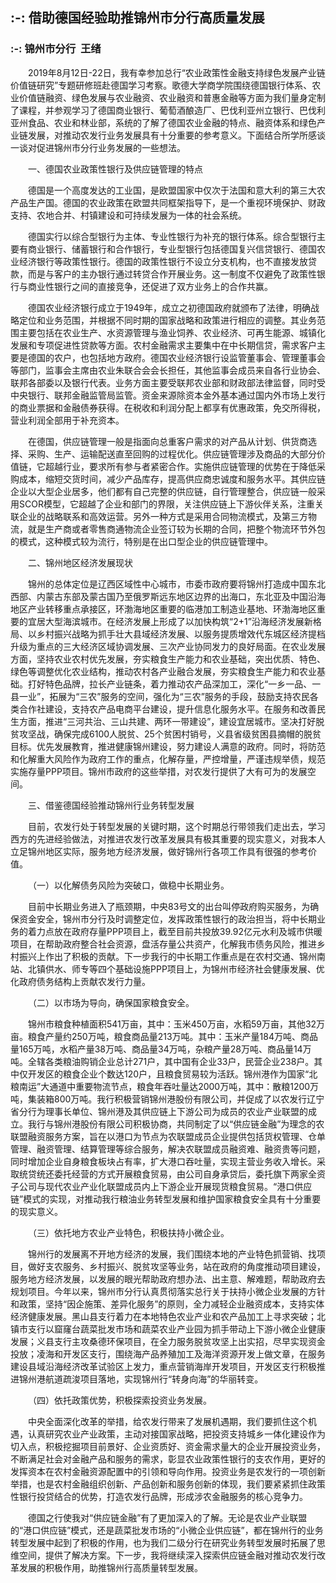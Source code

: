 ## :-: **借助德国经验助推锦州市分行高质量发展**
### :-: 锦州市分行  王绪
&ensp;&ensp;&ensp;&ensp;2019年8月12日-22日，我有幸参加总行“农业政策性金融支持绿色发展产业链价值链研究”专题研修班赴德国学习考察。歌德大学商学院围绕德国银行体系、农业价值链融资、绿色发展与农业融资、农业融资和普惠金融等方面为我们量身定制了课程，并参观学习了德国商业银行、葡萄酒酿造厂、巴伐利亚州立银行、巴伐利亚州食品、农业和林业部，系统的了解了德国农业金融的特点、融资体系和绿色产业链发展，对推动农发行业务发展具有十分重要的参考意义。下面结合所学所感谈一谈对促进锦州市分行业务发展的一些想法。

&ensp;&ensp;&ensp;&ensp;一、德国农业政策性银行及供应链管理的特点

&ensp;&ensp;&ensp;&ensp;德国是一个高度发达的工业国，是欧盟国家中仅次于法国和意大利的第三大农产品生产国。德国的农业政策在欧盟共同框架指导下，是一个重视环境保护、财政支持、农地合并、村镇建设和可持续发展为一体的社会系统。

&ensp;&ensp;&ensp;&ensp;德国实行以综合型银行为主体、专业性银行为补充的银行体系。综合型银行主要有商业银行、储蓄银行和合作银行，专业型银行包括德国复兴信贷银行、德国农业经济银行等政策性银行。德国的政策性银行不设立分支机构，也不直接发放贷款，而是与客户的主办银行通过转贷合作开展业务。这一制度不仅避免了政策性银行与商业性银行之间的直接竞争，还促进了双方业务上的合作共赢。

&ensp;&ensp;&ensp;&ensp;德国农业经济银行成立于1949年，成立之初德国政府就颁布了法律，明确战略定位和业务范围，并根据不同时期的国家战略和政策进行相应的调整。其业务范围主要包括在农业生产、水资源管理与渔业饲养、农业经济、可再生能源、城镇化发展和专项促进性贷款等方面。农村金融需求主要集中在中长期信贷，需求客户主要是德国的农户，也包括地方政府。德国农业经济银行设监管董事会、管理董事会等部门，监事会主席由农业朱联合会会长担任，其他监事会成员来自各行业协会、联邦各部委以及银行代表。业务方面主要受联邦农业部和财政部法律监督，同时受中央银行、联邦金融监管局监管。资金来源除资本金外基本通过国内外市场上发行的商业票据和金融债券获得。在税收和利润分配上都享有优惠政策，免交所得税，营业利润全部用于补充资本。

 &ensp;&ensp;&ensp;&ensp;在德国，供应链管理一般是指面向总重客户需求的对产品从计划、供货商选择、采购、生产、运输配送直至回购的过程优化。供应链管理涉及商品的大部分价值链，它超越行业，要求所有参与者紧密合作。实施供应链管理的优势在于降低采购成本，缩短交货时间，减少产品库存，提高供应商忠诚度和服务水平。其供应链企业以大型企业居多，他们都有自己完整的供应链，自行管理整合，供应链一般采用SCOR模型，它超越了企业和部门的界限，关注供应链上下游伙伴关系，注重关联企业的战略联系和高效运营。另外一种方式是采用合同物流模式，及第三方物流，就是生产商或者零售商通物流企业签订较为长期的合同，把整个物流环节外包的模式，这种模式较为流行，特别是在出口型企业的供应链管理中。

&ensp;&ensp;&ensp;&ensp;二、锦州地区经济发展现状

 &ensp;&ensp;&ensp;&ensp;锦州的总体定位是辽西区域性中心城市，市委市政府要将锦州打造成中国东北西部、内蒙古东部及蒙古国乃至俄罗斯远东地区边界的出海口，东北亚及中国沿海地区产业转移重点承接区，环渤海地区重要的临港加工制造业基地、环渤海地区重要的宜居大型海滨城市。在经济发展上形成了以加快构筑“2+1”沿海经济发展新格局、以乡村振兴战略为抓手壮大县域经济发展、以服务提质增效代东城区经济提档升级为重点的三大经济区域协调发展、三次产业协同发力的良好局面。在农业发展方面，坚持农业农村优先发展，夯实粮食生产能力和农业基础，突出优质、特色、绿色等调整优化农业结构，推动农村各产业融合发展，夯实粮食生产能力和农业基础。打好特色品牌，拉长产业链条，着力推动农产品深加工，深化“一乡一品、一县一业”，拓展为“三农”服务的空间，强化为“三农”服务的手段，鼓励支持农民各类合作社建设，支持农产品电商平台建设，提升信息化服务水平。在服务和改善民生方面，推进“三河共治、三山共建、两环一带建设”，建设宜居城市。坚决打好脱贫攻坚战，确保完成6100人脱贫、25个贫困村销号，义县省级贫困县摘帽的脱贫目标。优先发展教育，推进健康锦州建设，努力建设人满意的政府。同时，将防范和化解重大风险作为政府工作的重点，化解存量，严控增量，严谨违规举债，规范实施存量PPP项目。锦州市政府的这些举措，对农发行提供了大有可为的发展空间。

&ensp;&ensp;&ensp;&ensp;三、借鉴德国经验推动锦州行业务转型发展

&ensp;&ensp;&ensp;&ensp;目前，农发行处于转型发展的关键时期，这个时期总行带领我们走出去，学习西方的先进经验做法，对推进农发行改革发展具有极其重要的现实意义，对我本人立足锦州地区实际，服务地方经济发展，做好锦州行各项工作具有很强的参考价值。

&ensp;&ensp;&ensp;&ensp;（一）以化解债务风险为突破口，做稳中长期业务。

&ensp;&ensp;&ensp;&ensp;目前中长期业务进入了瓶颈期，中央83号文的出台叫停政府购买服务，为确保资金安全，锦州市分行及时调整定位，发挥政策性银行的政治担当，将中长期业务的着力点放在政府存量PPP项目上，截至目前共投放39.92亿元水利及城市供暖项目，在帮助政府整合社会资源，盘活存量公共资产，化解我市债务风险，推进乡村振兴上作出了积极的贡献。下一步我行的中长期工作重点是在农村交通、锦州南站、北镇供水、师专等四个基础设施PPP项目上，为锦州市经济社会健康发展、优化政府债务结构上贡献农发行力量。

&ensp;&ensp;&ensp;&ensp;（二）以市场为导向，确保国家粮食安全。

&ensp;&ensp;&ensp;&ensp;锦州市粮食种植面积541万亩，其中：玉米450万亩，水稻59万亩，其他32万亩。粮食产量约250万吨，粮食商品量213万吨。其中：玉米产量184万吨、商品量165万吨，水稻产量38万吨、商品量34万吨，杂粮产量28万吨、商品量14万吨。全辖各类粮油购销企业总计271户，其中国有企业33户，民营企业238户。其中仅开发区的粮食企业个数达120户，且粮食贸易较为活跃。锦州港作为国家“北粮南运”大通道中重要物流节点，粮食年吞吐量达2000万吨，其中：散粮1200万吨，集装箱800万吨。我行积极营销锦州港股份有限公司，并促成了以农发行辽宁省分行为理事长单位、锦州港及其供应链上下游公司为成员的农业产业联盟的成立。我行与锦州港股份有限公司积极协商，共同制定了以“供应链金融”为理念的农联盟融资服务方案，旨在以港口为节点为农联盟成员企业提供包括货权管理、仓单管理、融资管理、结算管理等综合服务，解决农联盟成员融资难、融资贵等问题，同时增加企业自身粮食板块占有率，扩大港口吞吐量，实现主营业务收入增长。采取统贷统还委托经营的方式开展粮食贸易，由公司自身承贷后，委托旗下两家全资子公司与现代农业产业化联盟成员内上下游企业开展现货粮食贸易。“港口供应链”模式的实现，对推动我行粮油业务转型发展和维护国家粮食安全具有十分重要的现实意义。

&ensp;&ensp;&ensp;&ensp;（三）依托地方农业产业特色，积极扶持小微企业。

&ensp;&ensp;&ensp;&ensp;锦州行的发展离不开地方经济的发展，我们围绕本地的产业特色抓营销、找项目，做好支农服务、乡村振兴、脱贫攻坚等业务，站在政府的角度推动项目建设，服务地方经济发展，以发展的眼光帮助政府想办法、出主意、解难题，帮助政府去规划项目。今年以来，锦州市分行认真贯彻落实总行关于扶持小微企业发展的方针和政策，坚持“因企施策、差异化服务”的原则，全力减轻企业融资成本，支持实体经济健康发展。黑山县支行着力在本地特色农业产业和农产品加工上寻求突破；北镇市支行以窟窿台蔬菜批发市场和蔬菜农业产业园为抓手带动上下游小微企业健康发展；义县支行主攻桑德环保项目，在全力服务脱贫攻坚上出实招，尽早实现资金投放；凌海和开发区支行，围绕海产品养殖加工及海洋资源开发上做文章，在服务建设县域沿海经济改革试验区上发力，重点营销海岸开发项目，开发区支行积极推进锦州港航道疏浚项目落地，实现锦州行“转身向海”的华丽转变。

&ensp;&ensp;&ensp;&ensp;（四）依托政策优势，积极探索投资业务发展。

&ensp;&ensp;&ensp;&ensp;中央全面深化改革的举措，给农发行带来了发展机遇期，我们要抓住这个机遇，认真研究农业产业政策，主动对接国家战略，把投资支持城乡一体化建设作为切入点，积极挖掘项目前景好、企业资质好、资金需求量大的企业开展投资业务，不断满足社会对金融产品和服务的需求，彰显农业政策性银行的支农作用，更好的发挥资本在农村金融资源配置中的引领和导向作用。投资业务是农发行的一项创新举措，也是农村金融组织创新、产品创新和服务创新的体现，我们要紧紧抓住政策性银行投贷结合的优势，打造农发行品牌，形成涉农金融服务的核心竞争力。

&ensp;&ensp;&ensp;&ensp;德国之行使我对“供应链金融”有了更加深入的了解。无论是农业产业联盟的“港口供应链”模式，还是蔬菜批发市场的“小微企业供应链”，都在锦州行的业务转型发展中起到了积极的作用，也为我们二级分行在研究业务转型发展时拓展了思维空间，提供了解决方案。下一步，我将继续深入探索供应链金融对推动农发行改革发展的积极作用，助推锦州行高质量转型发展。